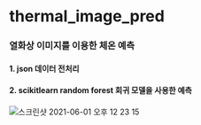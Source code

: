 # thermal_image_pred
### 열화상 이미지를 이용한 체온 예측

#### 1. json 데이터 전처리
#### 2. scikitlearn random forest 회귀 모델을 사용한 예측


![스크린샷 2021-06-01 오후 12 23 15](https://user-images.githubusercontent.com/84064361/120262114-3b60ff80-c2d4-11eb-8116-098d2b65fe91.png)
